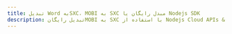---title: تبدیل Word بهSXC، MOBI به SXC مبدل رایگان یا Nodejs SDKdescription: تبدیل رایگانMOBI به SXC با استفاده از Nodejs Cloud APIs & SDK. همچنین اسناد Microsoft Word و OpenOffice را در Cloud ایجاد، ویرایش و رندر کنید.---